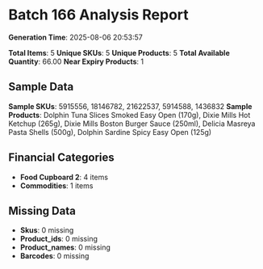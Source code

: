 # Batch 166 Analysis Report

**Generation Time**: 2025-08-06 20:53:57

**Total Items**: 5
**Unique SKUs**: 5
**Unique Products**: 5
**Total Available Quantity**: 66.00
**Near Expiry Products**: 1

## Sample Data
**Sample SKUs**: 5915556, 18146782, 21622537, 5914588, 1436832
**Sample Products**: Dolphin Tuna Slices Smoked Easy Open (170g), Dixie Mills Hot Ketchup (265g), Dixie Mills Boston Burger Sauce (250ml), Delicia Masreya Pasta Shells (500g), Dolphin Sardine Spicy Easy Open (125g)

## Financial Categories
- **Food Cupboard 2**: 4 items
- **Commodities**: 1 items

## Missing Data
- **Skus**: 0 missing
- **Product_ids**: 0 missing
- **Product_names**: 0 missing
- **Barcodes**: 0 missing
